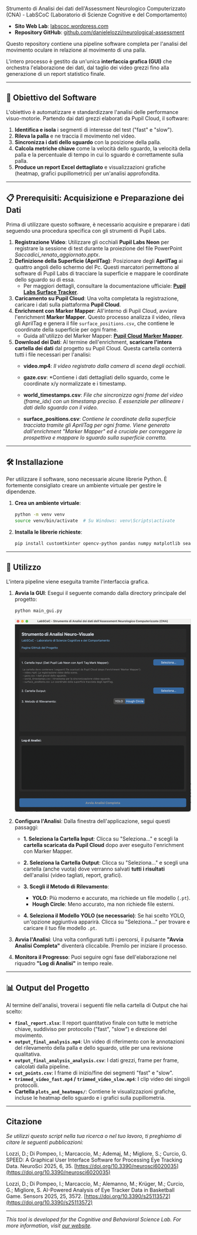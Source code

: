  Strumento di Analisi dei dati dell'Assessment Neurologico Computerizzato (CNA) - LabSCoC (Laboratorio di Scienze Cognitive e del Comportamento)

- **Sito Web Lab**: [labscoc.wordpress.com](https://labscoc.wordpress.com/)
- **Repository GitHub**: [github.com/danielelozzi/neurological-assessment](https://github.com/danielelozzi/neurological-assessment)

Questo repository contiene una pipeline software completa per l'analisi del movimento oculare in relazione al movimento di una palla. 

L'intero processo è gestito da un'unica **interfaccia grafica (GUI)** che orchestra l'elaborazione dei dati, dal taglio dei video grezzi fino alla generazione di un report statistico finale. 

---

## 🎯 Obiettivo del Software

L'obiettivo è automatizzare e standardizzare l'analisi delle performance visuo-motorie.  Partendo dai dati grezzi elaborati da Pupil Cloud, il software:
1.  **Identifica e isola** i segmenti di interesse del test ("fast" e "slow"). 
2.  **Rileva la palla** e ne traccia il movimento nel video. 
3.  **Sincronizza i dati dello sguardo** con la posizione della palla. 
4.  **Calcola metriche chiave** come la velocità dello sguardo, la velocità della palla e la percentuale di tempo in cui lo sguardo è correttamente sulla palla. 
5.  **Produce un report Excel dettagliato** e visualizzazioni grafiche (heatmap, grafici pupillometrici) per un'analisi approfondita. 

---

## 📋 Prerequisiti: Acquisizione e Preparazione dei Dati

Prima di utilizzare questo software, è necessario acquisire e preparare i dati seguendo una procedura specifica con gli strumenti di Pupil Labs.

1.  **Registrazione Video**: Utilizzare gli occhiali **Pupil Labs Neon** per registrare la sessione di test durante la proiezione del file PowerPoint *Saccadici_renato_aggiornato.pptx*.
2.  **Definizione della Superficie (AprilTag)**: Posizionare degli **AprilTag** ai quattro angoli dello schermo del Pc. Questi marcatori permettono al software di Pupil Labs di tracciare la superficie e mappare le coordinate dello sguardo su di essa.
    * Per maggiori dettagli, consultare la documentazione ufficiale: [**Pupil Labs Surface Tracker**](https://docs.pupil-labs.com/neon/neon-player/surface-tracker/).
3.  **Caricamento su Pupil Cloud**: Una volta completata la registrazione, caricare i dati sulla piattaforma **Pupil Cloud**.
4.  **Enrichment con Marker Mapper**: All'interno di Pupil Cloud, avviare l'enrichment **Marker Mapper**. Questo processo analizza il video, rileva gli AprilTag e genera il file `surface_positions.csv`, che contiene le coordinate della superficie per ogni frame.
    * Guida all'utilizzo del Marker Mapper: [**Pupil Cloud Marker Mapper**](https://docs.pupil-labs.com/neon/pupil-cloud/enrichments/marker-mapper/#setup).
5.  **Download dei Dati**: Al termine dell'enrichment, **scaricare l'intera cartella dei dati** dal progetto su Pupil Cloud. Questa cartella conterrà tutti i file necessari per l'analisi: 
    * **video.mp4**: *Il video registrato dalla camera di scena degli occhiali.*

    * **gaze.csv**: *Contiene i dati dettagliati dello sguardo, come le coordinate x/y normalizzate e i timestamp.

    * **world_timestamps.csv**: *File che sincronizza ogni frame del video (frame_idx) con un timestamp preciso. È essenziale per allineare i dati dello sguardo con il video.*

    * **surface_positions.csv**: *Contiene le coordinate della superficie tracciata tramite gli AprilTag per ogni frame. Viene generato dall'enrichment "Marker Mapper" ed è cruciale per correggere la prospettiva e mappare lo sguardo sulla superficie corretta.*

---

## 🛠️ Installazione

Per utilizzare il software, sono necessarie alcune librerie Python. È fortemente consigliato creare un ambiente virtuale per gestire le dipendenze. 

1.  **Crea un ambiente virtuale**: 
    ```bash
    python -m venv venv
    source venv/bin/activate  # Su Windows: venv\Scripts\activate
    ```

2.  **Installa le librerie richieste**: 
    ```bash
    pip install customtkinter opencv-python pandas numpy matplotlib seaborn scipy easyocr ultralytics xlsxwriter
    ```

---

## 🚀 Utilizzo

L'intera pipeline viene eseguita tramite l'interfaccia grafica. 

1.  **Avvia la GUI**: 
    Esegui il seguente comando dalla directory principale del progetto: 
    ```bash
    python main_gui.py
    ```

    ![alt text](gui_cna.png)

2.  **Configura l'Analisi**:
    Dalla finestra dell'applicazione, segui questi passaggi: 

    * **1. Seleziona la Cartella Input**: Clicca su "Seleziona..." e scegli la **cartella scaricata da Pupil Cloud** dopo aver eseguito l'enrichment con Marker Mapper. 

    * **2. Seleziona la Cartella Output**: Clicca su "Seleziona..." e scegli una cartella (anche vuota) dove verranno salvati **tutti i risultati** dell'analisi (video tagliati, report, grafici). 

    * **3. Scegli il Metodo di Rilevamento**: 
        * **YOLO**: Più moderno e accurato, ma richiede un file modello (`.pt`). 
        * **Hough Circle**: Meno accurato, ma non richiede file esterni. 

    * **4. Seleziona il Modello YOLO (se necessario)**: Se hai scelto YOLO, un'opzione aggiuntiva apparirà.  Clicca su "Seleziona..." per trovare e caricare il tuo file modello `.pt`. 

3.  **Avvia l'Analisi**:
    Una volta configurati tutti i percorsi, il pulsante **"Avvia Analisi Completa"** diventerà cliccabile.  Premilo per iniziare il processo. 

4.  **Monitora il Progresso**:
    Puoi seguire ogni fase dell'elaborazione nel riquadro **"Log di Analisi"** in tempo reale. 

---

## 📊 Output del Progetto

Al termine dell'analisi, troverai i seguenti file nella cartella di Output che hai scelto:

* **`final_report.xlsx`**: Il report quantitativo finale con tutte le metriche chiave, suddiviso per protocollo ("fast", "slow") e direzione del movimento. 
* **`output_final_analysis.mp4`**: Un video di riferimento con le annotazioni del rilevamento della palla e dello sguardo, utile per una revisione qualitativa. 
* **`output_final_analysis_analysis.csv`**: I dati grezzi, frame per frame, calcolati dalla pipeline. 
* **`cut_points.csv`**: I frame di inizio/fine dei segmenti "fast" e "slow". 
* **`trimmed_video_fast.mp4` / `trimmed_video_slow.mp4`**: I clip video dei singoli protocolli. 
* **Cartella `plots_and_heatmaps/`**: Contiene le visualizzazioni grafiche, incluse le heatmap dello sguardo e i grafici sulla pupillometria.

---

## Citazione

*Se utilizzi questo script nella tua ricerca o nel tuo lavoro, ti preghiamo di citare le seguenti pubblicazioni:*

Lozzi, D.; Di Pompeo, I.; Marcaccio, M.; Ademaj, M.; Migliore, S.; Curcio, G. SPEED: A Graphical User Interface Software for Processing Eye Tracking Data. NeuroSci 2025, 6, 35. [https://doi.org/10.3390/neurosci6020035](https://doi.org/10.3390/neurosci6020035)

Lozzi, D.; Di Pompeo, I.; Marcaccio, M.; Alemanno, M.; Krüger, M.; Curcio, G.; Migliore, S. AI-Powered Analysis of Eye Tracker Data in Basketball Game. Sensors 2025, 25, 3572. [https://doi.org/10.3390/s25113572](https://doi.org/10.3390/s25113572)

---

*This tool is developed for the Cognitive and Behavioral Science Lab. For more information, visit [our website](https://labscoc.wordpress.com/).*
